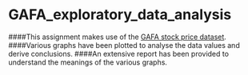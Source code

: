 # GAFA_exploratory_data_analysis

####This assignment makes use of the [GAFA stock price dataset](https://www.kaggle.com/stexo92/gafa-stock-prices).
####Various graphs have been plotted to analyse the data values and derive conclusions.
####An extensive report has been provided to understand the meanings of the various graphs.
